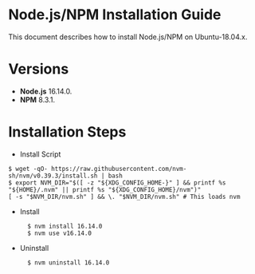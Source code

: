 Node.js\/NPM Installation Guide
========================

This document describes how to install Node.js\/NPM on Ubuntu-18.04.x.

# Versions

- **Node.js** 16.14.0.
- **NPM** 8.3.1.

# Installation Steps

- Install Script
```
$ wget -qO- https://raw.githubusercontent.com/nvm-sh/nvm/v0.39.3/install.sh | bash
$ export NVM_DIR="$([ -z "${XDG_CONFIG_HOME-}" ] && printf %s "${HOME}/.nvm" || printf %s "${XDG_CONFIG_HOME}/nvm")"
[ -s "$NVM_DIR/nvm.sh" ] && \. "$NVM_DIR/nvm.sh" # This loads nvm
```

- Install

        $ nvm install 16.14.0
        $ nvm use v16.14.0

- Uninstall

        $ nvm uninstall 16.14.0


